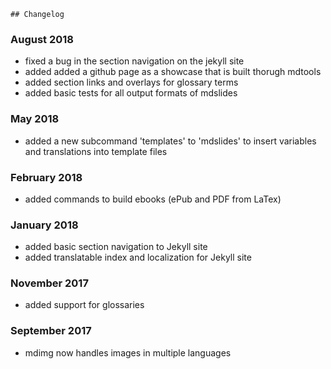     ## Changelog

### August 2018

* fixed a bug in the section navigation on the jekyll site
* added added a github page as a showcase that is built thorugh mdtools
* added section links and overlays for glossary terms
* added basic tests for all output formats of mdslides

### May 2018

* added a new subcommand 'templates' to 'mdslides' to insert variables and translations into template files
 
### February 2018

* added commands to build ebooks (ePub and PDF from LaTex)

### January 2018

* added basic section navigation to Jekyll site
* added translatable index and localization for Jekyll site

### November 2017

* added support for glossaries

### September 2017

* mdimg now handles images in multiple languages

